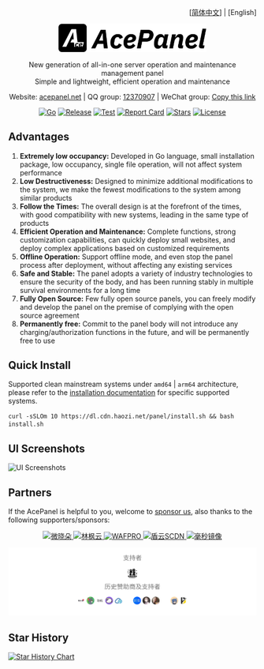 <p align="right">
[<a href="README.md">简体中文</a>] | [English]
</p>

<p align="center"><a href="https://acepanel.net"><img src=".github/assets/logo-full.png" alt="AcePanel" width="300" /></a></p>

<p align="center">New generation of all-in-one server operation and maintenance management panel<br>Simple and lightweight, efficient operation and maintenance</p>

<div align="center">

Website: [acepanel.net](https://acepanel.net) | QQ group: [12370907](https://jq.qq.com/?_wv=1027&k=I1oJKSTH) | WeChat group: [Copy this link](https://work.weixin.qq.com/gm/d8ebf618553398d454e3378695c858b6)

</div>

<div align="center">

[![Go](https://img.shields.io/github/go-mod/go-version/tnborg/panel)](https://go.dev/)
[![Release](https://img.shields.io/github/release/tnborg/panel.svg)](https://github.com/tnborg/panel/releases)
[![Test](https://github.com/tnborg/panel/actions/workflows/test.yml/badge.svg)](https://github.com/tnborg/panel/actions)
[![Report Card](https://goreportcard.com/badge/github.com/tnborg/panel)](https://goreportcard.com/report/github.com/tnborg/panel)
[![Stars](https://img.shields.io/github/stars/tnborg/panel?style=flat)](https://github.com/tnborg/panel)
[![License](https://img.shields.io/github/license/tnborg/panel)](https://opensource.org/license/bsd-3-clause)

</div>

## Advantages

1. **Extremely low occupancy:** Developed in Go language, small installation package, low occupancy, single file operation, will not affect system performance
2. **Low Destructiveness:** Designed to minimize additional modifications to the system, we make the fewest modifications to the system among similar products
3. **Follow the Times:** The overall design is at the forefront of the times, with good compatibility with new systems, leading in the same type of products
4. **Efficient Operation and Maintenance:** Complete functions, strong customization capabilities, can quickly deploy small websites, and deploy complex applications based on customized requirements
5. **Offline Operation:** Support offline mode, and even stop the panel process after deployment, without affecting any existing services
6. **Safe and Stable:** The panel adopts a variety of industry technologies to ensure the security of the body, and has been running stably in multiple survival environments for a long time
7. **Fully Open Source:** Few fully open source panels, you can freely modify and develop the panel on the premise of complying with the open source agreement
8. **Permanently free:** Commit to the panel body will not introduce any charging/authorization functions in the future, and will be permanently free to use

## Quick Install

Supported clean mainstream systems under `amd64` | `arm64` architecture, please refer to the [installation documentation](https://acepanel.github.io/quickstart/install) for specific supported systems.

```shell
curl -sSLOm 10 https://dl.cdn.haozi.net/panel/install.sh && bash install.sh
```

## UI Screenshots

![UI Screenshots](.github/assets/ui.png)

## Partners

If the AcePanel is helpful to you, welcome to [sponsor us](https://github.com/tnborg/panel/issues/90), also thanks to the following supporters/sponsors:

<p align="center">
  <a href="https://www.weixiaoduo.com/">
    <img height="60" src=".github/assets/wxd.png" alt="微晓朵">
  </a>
  <a href="https://www.dkdun.cn/aff/MQZZNVHQ">
    <img height="60" src=".github/assets/dk.png" alt="林枫云">
  </a>
  <a href="https://waf.pro/">
    <img height="60" src=".github/assets/wafpro.png" alt="WAFPRO">
  </a>
  <a href="https://scdn.ddunyun.com/">
    <img height="60" src=".github/assets/ddunyun.png" alt="盾云SCDN">
  </a>
  <a href="https://1ms.run/">
    <img height="60" src=".github/assets/1ms.svg" alt="毫秒镜像">
  </a>
</p>

<p align="center">
  <a target="_blank" href="https://afdian.com/a/tnborg">
    <img alt="sponsors" src="https://github.com/tnborg/sponsor/blob/main/sponsors.svg?raw=true"/>
  </a>
</p>

## Star History

<a href="https://star-history.com/#tnborg/panel&Date">
 <picture>
   <source media="(prefers-color-scheme: dark)" srcset="https://api.star-history.com/svg?repos=tnborg/panel&type=Date&theme=dark" />
   <source media="(prefers-color-scheme: light)" srcset="https://api.star-history.com/svg?repos=tnborg/panel&type=Date" />
   <img alt="Star History Chart" src="https://api.star-history.com/svg?repos=tnborg/panel&type=Date" />
 </picture>
</a>
